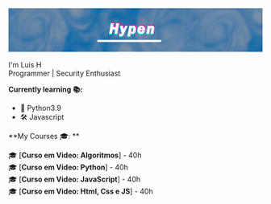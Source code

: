 <img src="/arq/banner.png"/>

I'm Luis H
</br>
Programmer | Security Enthusiast

**Currently learning 📚:**

- 🐍 Python3.9</br>
- 🛠 Javascript

**My Courses 🎓:  **

 🎓 [**Curso em Video: Algoritmos**] - 40h
</br>
 🎓 [**Curso em Video: Python**] - 40h
</br>
 🎓 [**Curso em Video: JavaScript**] - 40h
</br>
 🎓 [**Curso em Video: Html, Css e JS**] - 40h
